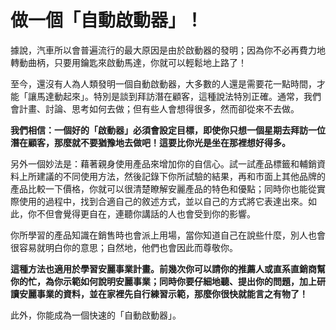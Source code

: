 # 做一個「自動啟動器」！

據說，汽車所以會普遍流行的最大原因是由於啟動器的發明；因為你不必再費力地轉動曲柄，只要用鑰匙來啟動馬達，你就可以輕鬆地上路了！

至今，還沒有人為人類發明一個自動啟動器，大多數的人還是需要花一點時間，才能「讓馬達動起來」。特別是談到拜訪潛在顧客，這種說法特別正確。通常，我們會計畫、討論、思考如何去做；但有些人會想得很多，然而卻從來不去做。

**我們相信：一個好的「啟動器」必須會設定目標，即使你只想一個星期去拜訪一位潛在顧客，那麼就不要猶豫地去做吧！這要比你光是坐在那裡想好得多。**

另外一個妙法是：藉著親身使用產品來增加你的自信心。試一試產品標籤和輔銷資料上所建議的不同使用方法，然後記錄下你所試驗的結果，再和市面上其他品牌的產品比較一下價格，你就可以很清楚瞭解安麗產品的特色和優點；同時你也能從實際使用的過程中，找到合適自己的敘述方式，並以自己的方式將它表達出來。如此，你不但會覺得更自在，連聽你講話的人也會受到你的影響。

你所學習的產品知識在銷售時也會派上用場，當你知道自己在說些什麼，別人也會很容易就明白你的意思；自然地，他們也會因此而尊敬你。

**這種方法也適用於學習安麗事業計畫。前幾次你可以請你的推薦人或直系直銷商幫你的忙，為你示範如何說明安麗事業；同時你要仔細地聽、提出你的問題，加上研讀安麗事業的資料，並在家裡先自行練習示範，那麼你很快就能言之有物了！**

此外，你能成為一個快速的「自動啟動器」。

